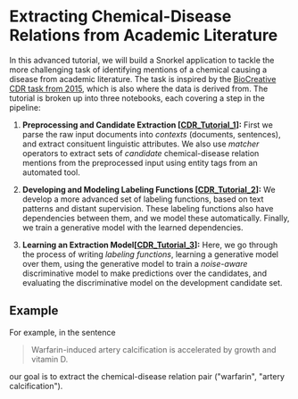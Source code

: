 # Extracting Chemical-Disease Relations from Academic Literature

In this advanced tutorial, we will build a Snorkel application to tackle the more
challenging task of identifying mentions of a chemical causing a disease from
academic literature. The task is inspired by the 
[BioCreative CDR task from 2015](http://www.biocreative.org/tasks/biocreative-v/track-3-cdr/),
which is also where the data is derived from.
The tutorial is broken up into three notebooks, each covering a step in the pipeline:

1. **Preprocessing and Candidate Extraction [[CDR_Tutorial_1](CDR_Tutorial_1.ipynb)]:**
First we parse the raw input documents into _contexts_ (documents, sentences), and extract
consituent linguistic attributes. We also use _matcher_ operators to extract sets of 
_candidate_ chemical-disease relation mentions from the preprocessed input using entity tags
from an automated tool.

2. **Developing and Modeling Labeling Functions [[CDR_Tutorial_2](CDR_Tutorial_2.ipynb)]:**
We develop a more advanced set of labeling functions, based on text patterns and distant 
supervision. These labeling functions also have dependencies between them, and we model
these automatically. Finally, we train a generative model with the learned dependencies.

3. **Learning an Extraction Model[[CDR_Tutorial_3](CDR_Tutorial_3.ipynb)]:**
Here, we go through the process of writing _labeling functions_, learning a generative
model over them, using the generative model to train a _noise-aware_ discriminative
model to make predictions over the candidates, and evaluating the discriminative model
on the development candidate set.

## Example

For example, in the sentence
> Warfarin-induced artery calcification is accelerated by growth and vitamin D.

our goal is to extract the chemical-disease relation pair
("warfarin", "artery calcification").
